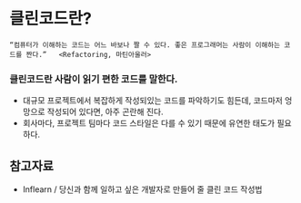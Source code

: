 클린코드란?
=====

    “컴퓨터가 이해하는 코드는 어느 바보나 짤 수 있다. 좋은 프로그래머는 사람이 이해하는 코드를 짠다.”   <Refactoring, 마틴아울러>
    
### __클린코드란 사람이 읽기 편한 코드를 말한다.__
  + 대규모 프로젝트에서 복잡하게 작성되있는 코드를 파악하기도 힘든데, 코드마저 엉망으로 작성되어 있다면, 아주 곤란해 진다.
  + 회사마다, 프로젝트 팀마다 코드 스타일은 다를 수 있기 때문에 유연한 태도가 필요하다.
  

참고자료
-----

+ Inflearn / 당신과 함께 일하고 싶은 개발자로 만들어 줄 클린 코드 작성법
